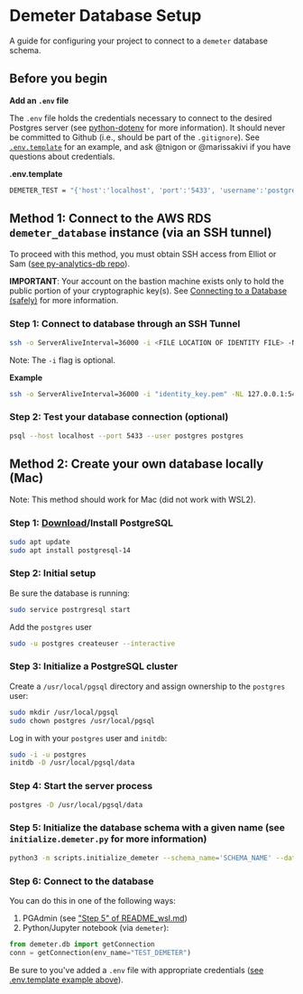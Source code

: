 # Demeter Database Setup
A guide for configuring your project to connect to a `demeter` database schema.

## Before you begin

**Add an `.env` file**

The `.env` file holds the credentials necessary to connect to the desired Postgres server (see [python-dotenv](https://github.com/theskumar/python-dotenv) for more information). It should never be committed to Github (i.e., should be part of the `.gitignore`). See [`.env.template`](https://github.com/SenteraLLC/demeter/blob/main/.env.template) for an example, and ask @tnigon or @marissakivi if you have questions about credentials.

**.env.template**
```bash
DEMETER_TEST = "{'host':'localhost', 'port':'5433', 'username':'postgres', 'password':'abc123', 'database':'postgres', 'schema_name':'test_demeter'}"
```

## Method 1: Connect to the AWS RDS `demeter_database` instance (via an SSH tunnel)

To proceed with this method, you must obtain SSH access from Elliot or Sam ([see py-analytics-db repo](https://github.com/SenteraLLC/py-analytics-db#credentials)).

**IMPORTANT**: Your account on the bastion machine exists only to hold the public portion of your cryptographic key(s). See [Connecting to a Database (safely)](https://sentera.atlassian.net/wiki/spaces/GML/pages/3173416965/Connecting+to+a+Database+safely#The-General-Problem) for more information.

### Step 1: Connect to database through an SSH Tunnel
``` bash
ssh -o ServerAliveInterval=36000 -i <FILE LOCATION OF IDENTITY FILE> -NL 127.0.0.1:<DEMETER_PG_PORT>:<DATABASE_NAME>:<SSH_PORT><AWS_ANALYTICS_BASTION_USERNAME>@<SSH_HOST>
```

Note: The `-i` flag is optional.

**Example**
``` bash
ssh -o ServerAliveInterval=36000 -i "identity_key.pem" -NL 127.0.0.1:5433:demeter-database.cbqzrf0bsec9.us-east-1.rds.amazonaws.com:5432 my_bastion_user@bastion-lt-lb-369902c3f6e57f00.elb.us-east-1.amazonaws.com -v
```

### Step 2: Test your database connection (optional)
``` bash
psql --host localhost --port 5433 --user postgres postgres
```

## Method 2: Create your own database locally (Mac)
Note: This method should work for Mac (did not work with WSL2).

### Step 1: [Download](https://www.postgresql.org/download/)/Install PostgreSQL
```bash
sudo apt update
sudo apt install postgresql-14
```

### Step 2: Initial setup

Be sure the database is running:
```bash
sudo service postrgresql start
```

Add the `postgres` user
```bash
sudo -u postgres createuser --interactive
```

### Step 3: Initialize a PostgreSQL cluster
Create a `/usr/local/pgsql` directory and assign ownership to the `postgres` user:
```bash
sudo mkdir /usr/local/pgsql
sudo chown postgres /usr/local/pgsql
```

Log in with your `postgres` user and `initdb`:
``` bash
sudo -i -u postgres
initdb -D /usr/local/pgsql/data
```

### Step 4: Start the server process
``` bash
postgres -D /usr/local/pgsql/data
```

### Step 5: Initialize the database schema with a given name (see `initialize.demeter.py` for more information)
``` bash
python3 -m scripts.initialize_demeter --schema_name='SCHEMA_NAME' --database_host='LOCAL'
```

### Step 6: Connect to the database
You can do this in one of the following ways:
1. PGAdmin (see ["Step 5" of README_wsl.md](https://github.com/SenteraLLC/demeter/blob/main/README_wsl.md#step-5-connect-to-wsls-postgres))
2. Python/Jupyter notebook (via `demeter`):


```python
from demeter.db import getConnection
conn = getConnection(env_name="TEST_DEMETER")
```

Be sure to you've added a `.env` file with appropriate credentials ([see .env.template example above](https://github.com/SenteraLLC/demeter/blob/main/README_db_setup.md#before-you-begin)).
